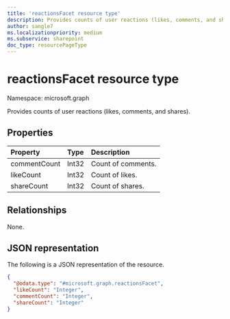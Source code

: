 ```yaml
---
title: 'reactionsFacet resource type'
description: Provides counts of user reactions (likes, comments, and shares).
author: sangle7
ms.localizationpriority: medium
ms.subservice: sharepoint
doc_type: resourcePageType
---
```


# reactionsFacet resource type

Namespace: microsoft.graph



Provides counts of user reactions (likes, comments, and shares).

## Properties

| Property     | Type  | Description        |
| :----------- | :---- | :----------------- |
| commentCount | Int32 | Count of comments. |
| likeCount    | Int32 | Count of likes.    |
| shareCount   | Int32 | Count of shares.   |

## Relationships

None.

## JSON representation

The following is a JSON representation of the resource.

<!-- {
  "blockType": "resource",
  "@odata.type": "microsoft.graph.reactionsFacet"
}
-->

```json
{
  "@odata.type": "#microsoft.graph.reactionsFacet",
  "likeCount": "Integer",
  "commentCount": "Integer",
  "shareCount": "Integer"
}
```

